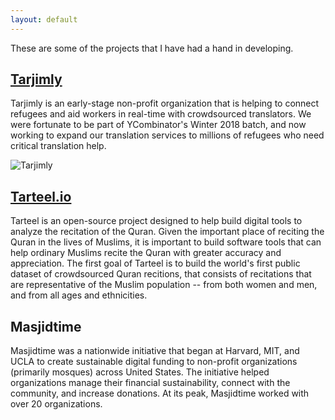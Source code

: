 ```yaml
---
layout: default
---
```


These are some of the projects that I have had a hand in developing.


## [Tarjimly](http://tarjim.ly)
Tarjimly is an early-stage non-profit organization that is helping to connect refugees and aid workers in real-time with crowdsourced translators. We were fortunate to be part of YCombinator's Winter 2018 batch, and now working to expand our translation services to millions of refugees who need critical translation help.

![Tarjimly](https://tarjim.ly/images/SocialShare/SocialShareLogo2.png)

## [Tarteel.io](http://tarteel.io)
Tarteel is an open-source project designed to help build digital tools to analyze the recitation of the Quran. Given the important place of reciting the Quran in the lives of Muslims, it is important to build software tools that can help ordinary Muslims recite the Quran with greater accuracy and appreciation. The first goal of Tarteel is to build the world's first public dataset of crowdsourced Quran recitions, that consists of recitations that are representative of the Muslim population -- from both women and men, and from all ages and ethnicities. 

## Masjidtime
Masjidtime was a nationwide initiative that began at Harvard, MIT, and UCLA to create sustainable digital funding to non-profit organizations (primarily mosques) across United States.  The initiative helped organizations manage their financial sustainability, connect with the community, and increase donations. At its peak, Masjidtime worked with over 20 organizations.


